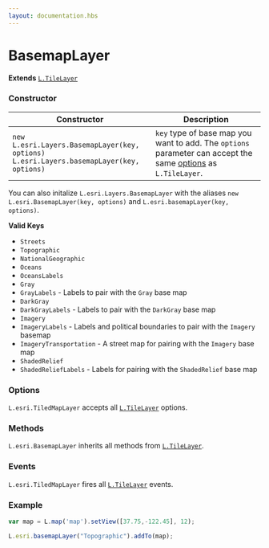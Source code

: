 ```yaml
---
layout: documentation.hbs
---
```


# BasemapLayer

**Extends** [`L.TileLayer`](http://leafletjs.com/reference.html#tilelayer)

### Constructor

| Constructor | Description |
| --- | --- |
| `new L.esri.Layers.BasemapLayer(key, options)`<br>`L.esri.Layers.basemapLayer(key, options)` | `key` type of base map you want to add. The `options` parameter can accept the same [options](http://leafletjs.com/reference.html#tilelayer) as `L.TileLayer`. |

You can also initalize `L.esri.Layers.BasemapLayer` with the aliases `new L.esri.BasemapLayer(key, options)` and `L.esri.basemapLayer(key, options)`.

**Valid Keys**

* `Streets`
* `Topographic`
* `NationalGeographic`
* `Oceans`
* `OceansLabels`
* `Gray`
* `GrayLabels` - Labels to pair with the `Gray` base map
* `DarkGray`
* `DarkGrayLabels` - Labels to pair with the `DarkGray` base map
* `Imagery`
* `ImageryLabels` - Labels and political boundaries to pair with the `Imagery` basemap
* `ImageryTransportation` - A street map for pairing with the `Imagery` base map
* `ShadedRelief`
* `ShadedReliefLabels` - Labels for pairing with the `ShadedRelief` base map

### Options

`L.esri.TiledMapLayer` accepts all [`L.TileLayer`](http://leafletjs.com/reference.html#tilelayer-options) options.

### Methods

`L.esri.BasemapLayer` inherits all methods from [`L.TileLayer`](http://leafletjs.com/reference.html#tilelayer).

### Events

`L.esri.TiledMapLayer` fires all  [`L.TileLayer`](http://leafletjs.com/reference.html#tilelayer) events.

### Example

```js
var map = L.map('map').setView([37.75,-122.45], 12);

L.esri.basemapLayer("Topographic").addTo(map);
```